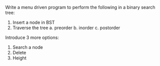 Write a menu driven program to perform the following in a binary search tree:
1. Insert a node in BST
2. Traverse the tree
  a. preorder
  b. inorder
  c. postorder

Introduce 3 more options:
1. Search a node
2. Delete
3. Height

